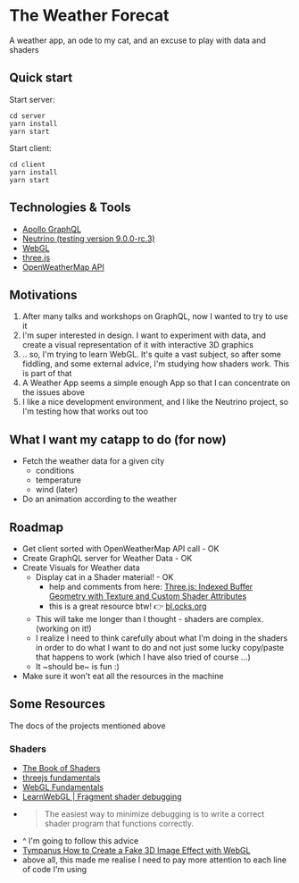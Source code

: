 # The Weather Forecat

A weather app, an ode to my cat, and an excuse to play with data and shaders

## Quick start

Start server:

```
cd server
yarn install
yarn start
```

Start client:

```
cd client
yarn install
yarn start
```

## Technologies & Tools

- [Apollo GraphQL](https://www.apollographql.com/)
- [Neutrino (testing version 9.0.0-rc.3)](https://master.neutrinojs.org/)
- [WebGL](https://get.webgl.org/)
- [three.js](https://threejs.org/)
- [OpenWeatherMap API](https://openweathermap.org/)

## Motivations

1. After many talks and workshops on GraphQL, now I wanted to try to use it
2. I'm super interested in design. I want to experiment with data, and create a visual representation of it with interactive 3D graphics
3. .. so, I'm trying to learn WebGL. It's quite a vast subject, so after some fiddling, and some external advice, I'm studying how shaders work. This is part of that
4. A Weather App seems a simple enough App so that I can concentrate on the issues above
5. I like a nice development environment, and I like the Neutrino project, so I'm testing how that works out too

## What I want my catapp to do (for now)

- Fetch the weather data for a given city
  - conditions
  - temperature
  - wind (later)
- Do an animation according to the weather

## Roadmap

- Get client sorted with OpenWeatherMap API call - OK
- Create GraphQL server for Weather Data - OK
- Create Visuals for Weather data
  - Display cat in a Shader material! - OK
    - help and comments from here: [Three.js: Indexed Buffer Geometry with Texture and Custom Shader Attributes](https://bl.ocks.org/duhaime/c8375f1c313587ac629e04e0253481f9)
    - this is a great resource btw! 👉 [bl.ocks.org](https://bl.ocks.org/)
  - This will take me longer than I thought - shaders are complex. (working on it!)
  - I realize I need to think carefully about what I'm doing in the shaders in order to do what I want to do and not just some lucky copy/paste that happens to work (which I have also tried of course ...)
  - It ~should be~ is fun :)
- Make sure it won't eat all the resources in the machine

## Some Resources

The docs of the projects mentioned above

### Shaders

- [The Book of Shaders](https://thebookofshaders.com/)
- [threejs fundamentals](https://threejsfundamentals.org/)
- [WebGL Fundamentals](https://webglfundamentals.org/)
- [LearnWebGL | Fragment shader debugging](http://learnwebgl.brown37.net/09_lights/fragment_shader_debugging.html)
- > The easiest way to minimize debugging is to write a correct shader program that functions correctly.
- ^ I'm going to follow this advice
- [Tympanus How to Create a Fake 3D Image Effect with WebGL](https://tympanus.net/codrops/2019/02/20/how-to-create-a-fake-3d-image-effect-with-webgl/)
- above all, this made me realise I need to pay more attention to each line of code I'm using
